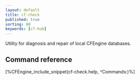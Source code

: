 ```yaml
---
layout: default
title: cf-check
published: true
sorting: 80
keywords: [cf-hub]
---
```


Utility for diagnosis and repair of local CFEngine databases.

## Command reference

[%CFEngine_include_snippet(cf-check.help, ^Commands:)%]
